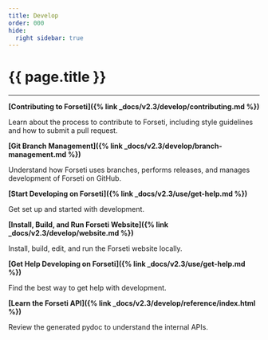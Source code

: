 ```yaml
---
title: Develop
order: 000
hide:
  right sidebar: true
---
```


# {{ page.title }}

---

**[Contributing to Forseti]({% link _docs/v2.3/develop/contributing.md %})**

Learn about the process to contribute to Forseti, including style guidelines and how to submit
a pull request.

**[Git Branch Management]({% link _docs/v2.3/develop/branch-management.md %})**

Understand how Forseti uses branches, performs releases, and manages development of Forseti on
GitHub.

**[Start Developing on Forseti]({% link _docs/v2.3/use/get-help.md %})**

Get set up and started with development.

**[Install, Build, and Run Forseti Website]({% link _docs/v2.3/develop/website.md %})**

Install, build, edit, and run the Forseti website locally.

**[Get Help Developing on Forseti]({% link _docs/v2.3/use/get-help.md %})**

Find the best way to get help with development.

**[Learn the Forseti API]({% link _docs/v2.3/develop/reference/index.html %})**

Review the generated pydoc to understand the internal APIs.
